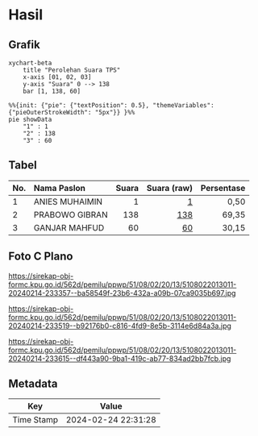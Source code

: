 # Hasil

## Grafik

```mermaid
xychart-beta
    title "Perolehan Suara TPS"
    x-axis [01, 02, 03]
    y-axis "Suara" 0 --> 138
    bar [1, 138, 60]
```

```mermaid
%%{init: {"pie": {"textPosition": 0.5}, "themeVariables": {"pieOuterStrokeWidth": "5px"}} }%%
pie showData
    "1" : 1
    "2" : 138
    "3" : 60
```

## Tabel

| No. | Nama Paslon    | Suara | Suara (raw) | Persentase |
|:--- |:-------------- | -----:| -----------:| ----------:|
| 1   | ANIES MUHAIMIN | 1     | [1][p-1]    | 0,50       |
| 2   | PRABOWO GIBRAN | 138   | [138][p-2]  | 69,35      |
| 3   | GANJAR MAHFUD  | 60    | [60][p-3]   | 30,15      |


[p-1]: https://github.com/gigit-pemilu/pemilu-2024-51-bali/blob/main/pilpres/hitung-suara/sub/51-bali/sub/08-buleleng/sub/02-seririt/sub/2013-bubunan/sub/011-tps/sub/paslon-1.txt
[p-2]: https://github.com/gigit-pemilu/pemilu-2024-51-bali/blob/main/pilpres/hitung-suara/sub/51-bali/sub/08-buleleng/sub/02-seririt/sub/2013-bubunan/sub/011-tps/sub/paslon-2.txt
[p-3]: https://github.com/gigit-pemilu/pemilu-2024-51-bali/blob/main/pilpres/hitung-suara/sub/51-bali/sub/08-buleleng/sub/02-seririt/sub/2013-bubunan/sub/011-tps/sub/paslon-3.txt

## Foto C Plano

https://sirekap-obj-formc.kpu.go.id/562d/pemilu/ppwp/51/08/02/20/13/5108022013011-20240214-233357--ba58549f-23b6-432a-a09b-07ca9035b697.jpg

https://sirekap-obj-formc.kpu.go.id/562d/pemilu/ppwp/51/08/02/20/13/5108022013011-20240214-233519--b92176b0-c816-4fd9-8e5b-3114e6d84a3a.jpg

https://sirekap-obj-formc.kpu.go.id/562d/pemilu/ppwp/51/08/02/20/13/5108022013011-20240214-233615--df443a90-9ba1-419c-ab77-834ad2bb7fcb.jpg


## Metadata

| Key        | Value               |
| ---------- | ------------------- |
| Time Stamp | 2024-02-24 22:31:28 |



